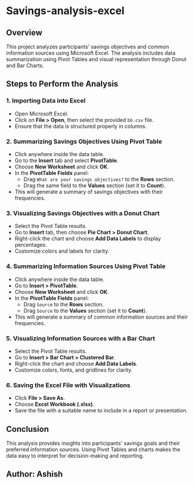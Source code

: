 # Savings-analysis-excel

## Overview

This project analyzes participants' savings objectives and common information sources using Microsoft Excel. The analysis includes data summarization using Pivot Tables and visual representation through Donut and Bar Charts.

## Steps to Perform the Analysis

### 1. Importing Data into Excel

- Open Microsoft Excel.
- Click on **File > Open**, then select the provided `bb.csv` file.
- Ensure that the data is structured properly in columns.

### 2. Summarizing Savings Objectives Using Pivot Table

- Click anywhere inside the data table.
- Go to the **Insert** tab and select **PivotTable**.
- Choose **New Worksheet** and click **OK**.
- In the **PivotTable Fields** panel:
  - Drag `What are your savings objectives?` to the **Rows** section.
  - Drag the same field to the **Values** section (set it to **Count**).
- This will generate a summary of savings objectives with their frequencies.

### 3. Visualizing Savings Objectives with a Donut Chart

- Select the Pivot Table results.
- Go to **Insert** tab, then choose **Pie Chart > Donut Chart**.
- Right-click the chart and choose **Add Data Labels** to display percentages.
- Customize colors and labels for clarity.

### 4. Summarizing Information Sources Using Pivot Table

- Click anywhere inside the data table.
- Go to **Insert > PivotTable**.
- Choose **New Worksheet** and click **OK**.
- In the **PivotTable Fields** panel:
  - Drag `Source` to the **Rows** section.
  - Drag `Source` to the **Values** section (set it to **Count**).
- This will generate a summary of common information sources and their frequencies.

### 5. Visualizing Information Sources with a Bar Chart

- Select the Pivot Table results.
- Go to **Insert > Bar Chart > Clustered Bar**.
- Right-click the chart and choose **Add Data Labels**.
- Customize colors, fonts, and gridlines for clarity.

### 6. Saving the Excel File with Visualizations

- Click **File > Save As**.
- Choose **Excel Workbook (.xlsx)**.
- Save the file with a suitable name to include in a report or presentation.

## Conclusion

This analysis provides insights into participants' savings goals and their preferred information sources. Using Pivot Tables and charts makes the data easy to interpret for decision-making and reporting.

## Author: Ashish
